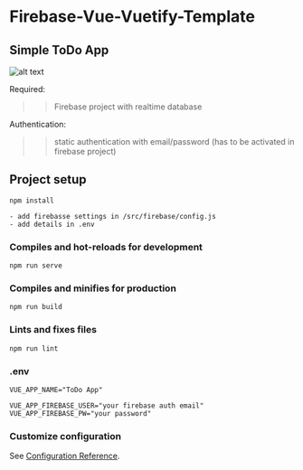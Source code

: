 # Firebase-Vue-Vuetify-Template
## Simple ToDo App


![alt text](https://www.lxmcloud.tk/git/todo.png)


Required:
>> Firebase project with realtime database

Authentication:
>> static authentication with email/password (has to be activated in firebase project)


## Project setup
```
npm install

- add firebasse settings in /src/firebase/config.js
- add details in .env
```

### Compiles and hot-reloads for development
```
npm run serve
```

### Compiles and minifies for production
```
npm run build
```

### Lints and fixes files
```
npm run lint
```

### .env
```
VUE_APP_NAME="ToDo App"

VUE_APP_FIREBASE_USER="your firebase auth email"
VUE_APP_FIREBASE_PW="your password"
```






### Customize configuration
See [Configuration Reference](https://cli.vuejs.org/config/).


